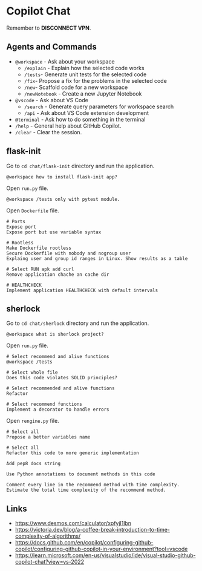 # Copilot Chat

Remember to **DISCONNECT VPN**.

## Agents and Commands

* `@workspace` - Ask about your workspace
	* `/explain` - Explain how the selected code works
	* `/tests`- Generate unit tests for the selected code
	* `/fix`- Propose a fix for the problems in the selected code
	* `/new`- Scaffold code for a new workspace
	* `/newNotebook` - Create a new Jupyter Notebook
* `@vscode` - Ask about VS Code
	* `/search` - Generate query parameters for workspace search
	* `/api` - Ask about VS Code extension development
* `@terminal` - Ask how to do something in the terminal
* `/help` - General help about GitHub Copilot.
* `/clear` - Clear the session.

## flask-init

Go to `cd chat/flask-init` directory and run the application.

```
@workspace how to install flask-init app?
```

Open `run.py` file.

```
@workspace /tests only with pytest module.
```

Open `Dockerfile` file.

```shell
# Ports
Expose port
Expose port but use variable syntax

# Rootless
Make Dockerfile rootless
Secure Dockerfile with nobody and nogroup user
Explaing user and group id ranges in Linux. Show results as a table

# Select RUN apk add curl
Remove application chache an cache dir

# HEALTHCHECK
Implement application HEALTHCHECK with default intervals
```

## sherlock

Go to `cd chat/sherlock` directory and run the application.

```
@workspace what is sherlock project?
```

Open `run.py` file.

```
# Select recommend and alive functions
@workspace /tests

# Select whole file
Does this code violates SOLID principles?

# Select recommended and alive functions
Refactor

# Select recommend functions
Implement a decorator to handle errors
```

Open `rengine.py` file.

```
# Select all
Propose a better variables name

# Select all
Refactor this code to more generic implementation

Add pep8 docs string

Use Python annotations to document methods in this code

Comment every line in the recommend method with time complexity. Estimate the total time complexity of the recommend method.
```

## Links

- https://www.desmos.com/calculator/xpfyjl1lbn
- https://victoria.dev/blog/a-coffee-break-introduction-to-time-complexity-of-algorithms/
- https://docs.github.com/en/copilot/configuring-github-copilot/configuring-github-copilot-in-your-environment?tool=vscode
- https://learn.microsoft.com/en-us/visualstudio/ide/visual-studio-github-copilot-chat?view=vs-2022
